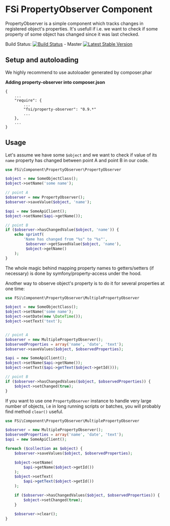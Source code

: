# FSi PropertyObserver Component

PropertyObserver is a simple component which tracks changes in registered object's properties. It's usefull if i.e. we want to
check if some property of some object has changed since it was last checked.

Build Status:
[![Build Status](https://travis-ci.org/fsi-open/property-observer.png?branch=master)](https://travis-ci.org/fsi-open/property-observer) - Master
[![Latest Stable Version](https://poser.pugx.org/fsi/property-observer/v/stable.png)](https://packagist.org/packages/fsi/property-observer)

## Setup and autoloading ##

We highly recommend to use autoloader generated by composer.phar

**Adding property-observer into composer.json**

    {
        ... 
        "require": {
            ... 
            "fsi/property-observer": "0.9.*" 
            ...
        },
        ...
    }

## Usage ##

Let's assume we have some ``$object`` and we want to check if value of its ``name`` property has changed between point A
and point B in our code.

```php
use FSi\Component\PropertyObserver\PropertyObserver

$object = new SomeObjectClass();
$object->setName('some name');

// point A
$observer = new PropertyObserver();
$observer->saveValue($object, 'name');

$api = new SomeApiClient();
$object->setName($api->getName());

// point B
if ($observer->hasChangedValue($object, 'name')) {
    echo sprintf(
        'Name has changed from "%s" to "%s"',
         $observer->getSavedValue($object, 'name'),
         $object->getName()
    );
}
```

The whole magic behind mapping property names to getters/setters (if necessary) is done by symfony/property-access under the hood.

Another way to observe object's property is to do it for several properties at one time:

```php
use FSi\Component\PropertyObserver\MultiplePropertyObserver

$object = new SomeObjectClass();
$object->setName('some name');
$object->setDate(new \DateTime());
$object->setText('text');


// point A
$observer = new MultiplePropertyObserver();
$observedProperties = array('name', 'date', 'text');
$observer->saveValues($object, $observedProperties);

$api = new SomeApiClient();
$object->setName($api->getName());
$object->setText($api->getText($object->getId()));

// point B
if ($observer->hasChangedValues($object, $observedProperties)) {
    $object->setChanged(true);
}
```

If you want to use one ``PropertyObserver`` instance to handle very large number of objects, i.e in long running
scripts or batches, you will probably find method ``clear()`` useful.

```php
use FSi\Component\PropertyObserver\MultiplePropertyObserver

$observer = new MultiplePropertyObserver();
$observedProperties = array('name', 'date', 'text');
$api = new SomeApiClient();

foreach ($collection as $object) {
    $observer->saveValues($object, $observedProperties);

    $object->setName(
        $api->getName($object->getId())
    );
    $object->setText(
        $api->getText($object->getId())
    );

    if ($observer->hasChangedValues($object, $observedProperties)) {
        $object->setChanged(true);
    }

    $observer->clear();
}
```
